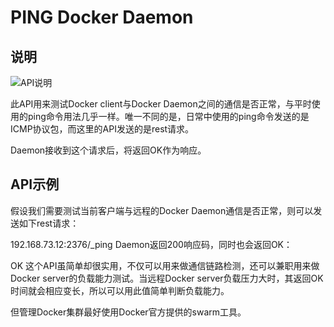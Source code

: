 # PING Docker Daemon

## 说明

![API说明](C:\Users\93281\Desktop\b5450d6a-a1f2-4a64-bd4f-462bcf94eebd.png)

此API用来测试Docker client与Docker Daemon之间的通信是否正常，与平时使用的ping命令用法几乎一样。唯一不同的是，日常中使用的ping命令发送的是ICMP协议包，而这里的API发送的是rest请求。

Daemon接收到这个请求后，将返回OK作为响应。

## API示例

假设我们需要测试当前客户端与远程的Docker Daemon通信是否正常，则可以发送如下rest请求：

192.168.73.12:2376/_ping
Daemon返回200响应码，同时也会返回OK：

OK
这个API虽简单却很实用，不仅可以用来做通信链路检测，还可以兼职用来做Docker server的负载能力测试。当远程Docker server负载压力大时，其返回OK时间就会相应变长，所以可以用此值简单判断负载能力。

但管理Docker集群最好使用Docker官方提供的swarm工具。
